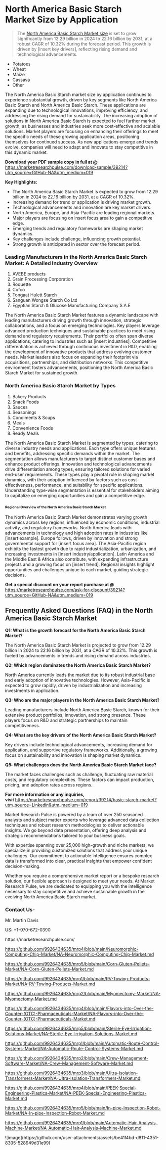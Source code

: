 <h1>North America Basic Starch Market&nbsp;Size by Application</h1><blockquote><p>The <a href="https://marketresearchpulse.com/download-sample/39214?utm_source=GitHub-NA&amp;utm_medium=019">North America Basic Starch Market size</a> is set to grow significantly from 12.29 billion in 2024 to 22.16 billion by 2031, at a robust CAGR of 10.32% during the forecast period. This growth is driven by [insert key drivers], reflecting rising demand and technological advancements.</p></blockquote><ul><li>Potatoes <li> Wheat <li> Maize <li> Cassava <li> Other</li></ul><p>The North America Basic Starch market size by application continues to experience substantial growth, driven by key segments like North America Basic Starch and North America Basic Starch. These applications are expanding due to technological innovations, improving efficiency, and addressing the rising demand for sustainability. The increasing adoption of solutions in North America Basic Starch is expected to fuel further market growth, as businesses and industries seek more cost-effective and scalable solutions. Market players are focusing on enhancing their offerings to meet the specific needs of these growing application areas, positioning themselves for continued success. As new applications emerge and trends evolve, companies will need to adapt and innovate to stay competitive in this dynamic market.</p><p><strong>Download your PDF sample copy in full at @ </strong><a href="https://marketresearchpulse.com/download-sample/39214?utm_source=GitHub-NA&amp;utm_medium=019">https://marketresearchpulse.com/download-sample/39214?utm_source=GitHub-NA&amp;utm_medium=019</a></p><p><strong>Key Highlights: </strong></p><ul><li>The North America Basic Starch Market is expected to grow from 12.29 billion in 2024 to 22.16 billion by 2031, at a CAGR of 10.32%.</li><li>Increasing demand for trend or application is driving market growth.</li><li>Technological advancements and innovation are key market drivers.</li><li>North America, Europe, and Asia-Pacific are leading regional markets.</li><li>Major players are focusing on insert focus area to gain a competitive edge.</li><li>Emerging trends and regulatory frameworks are shaping market dynamics.</li><li>Key challenges include challenge, influencing growth potential.</li><li>Strong growth is anticipated in sector over the forecast period.</li></ul><h3>Leading Manufacturers in the North America Basic Starch Market: A Detailed Industry Overview</h3><ol><li>AVEBE products</li><li>Grain Processing Corporation</li><li>Roquette</li><li>Cofco</li><li>Tongaat Hulett Starch</li><li>Sanguan Wongse Starch Co Ltd</li><li>Egyptian Starch & Glucose Manufacturing Company S.A.E</li></ol><div class="flex max-w-full flex-col flex-grow"><div class="min-h-8 text-message flex w-full flex-col items-end gap-2 whitespace-normal break-words [.text-message+&amp;]:mt-5" dir="auto" data-message-author-role="assistant" data-message-id="fd8432e4-4910-450d-b182-61b7bfb0a01f" data-message-model-slug="gpt-4o"><div class="flex w-full flex-col gap-1 empty:hidden first:pt-[3px]"><div class="markdown prose w-full break-words dark:prose-invert light"><p>The North America Basic Starch Market features a dynamic landscape with leading manufacturers driving growth through innovation, strategic collaborations, and a focus on emerging technologies. Key players leverage advanced production techniques and sustainable practices to meet rising demand and regulatory requirements. Their portfolios often span diverse applications, catering to industries such as [insert industries]. Competitive differentiation is achieved through continuous investment in R&amp;D, enabling the development of innovative products that address evolving customer needs. Market leaders also focus on expanding their footprint via acquisitions, partnerships, and distribution networks. This competitive environment fosters advancements, positioning the North America Basic Starch Market for sustained growth.</p></div></div></div></div><h3>North America Basic Starch Market by Types</h3><ol><li>Bakery Products <li> Snack Foods <li> Sauces <li> Seasonings <li> Condiments & Soups <li> Meals <li> Convenience Foods <li> Ready Meals</li></ol><div class="flex max-w-full flex-col flex-grow"><div class="min-h-8 text-message flex w-full flex-col items-end gap-2 whitespace-normal break-words [.text-message+&amp;]:mt-5" dir="auto" data-message-author-role="assistant" data-message-id="084470be-0bb7-4664-bddf-5156b4f41249" data-message-model-slug="gpt-4o-mini"><div class="flex w-full flex-col gap-1 empty:hidden first:pt-[3px]"><div class="markdown prose w-full break-words dark:prose-invert light"><p>The North America Basic Starch Market is segmented by types, catering to diverse industry needs and applications. Each type offers unique features and benefits, addressing specific demands within the market. The segmentation allows manufacturers to target distinct customer bases and enhance product offerings. Innovation and technological advancements drive differentiation among types, ensuring tailored solutions for varied end-user requirements. These types play a pivotal role in shaping market dynamics, with their adoption influenced by factors such as cost-effectiveness, performance, and suitability for specific applications. Understanding type-wise segmentation is essential for stakeholders aiming to capitalize on emerging opportunities and gain a competitive edge.</p></div></div></div></div><h3><span style="font-size: 11px;">Regional Overview of the North America Basic Starch Market</span></h3><div class="flex max-w-full flex-col flex-grow"><div class="min-h-8 text-message flex w-full flex-col items-end gap-2 whitespace-normal break-words [.text-message+&amp;]:mt-5" dir="auto" data-message-author-role="assistant" data-message-id="e9038762-ce64-4e30-91c9-9bd413514231" data-message-model-slug="gpt-4o-mini"><div class="flex w-full flex-col gap-1 empty:hidden first:pt-[3px]"><div class="markdown prose w-full break-words dark:prose-invert light"><p>The North America Basic Starch Market demonstrates varying growth dynamics across key regions, influenced by economic conditions, industrial activity, and regulatory frameworks. North America leads with advancements in technology and high adoption rates in industries like [insert example]. Europe follows, driven by innovation and strong governmental support for [insert focus area]. The Asia-Pacific region exhibits the fastest growth due to rapid industrialization, urbanization, and increasing investments in [insert industry/application]. Latin America and the Middle East &amp; Africa also contribute, with expanding infrastructure projects and a growing focus on [insert trend]. Regional insights highlight opportunities and challenges unique to each market, guiding strategic decisions.</p></div></div></div></div><p><strong>Get a special discount on your report purchase at @ </strong><a href="https://marketresearchpulse.com/ask-for-discount/39214?utm_source=GitHub-NA&amp;utm_medium=019">https://marketresearchpulse.com/ask-for-discount/39214?utm_source=GitHub-NA&amp;utm_medium=019</a></p><h2>Frequently Asked Questions (FAQ) in the North America Basic Starch Market</h2><p><strong>Q1: What is the growth forecast for the North America Basic Starch Market?</strong></p><p>The North America Basic Starch Market is projected to grow from 12.29 billion in 2024 to 22.16 billion by 2031, at a CAGR of 10.32%. This growth is fueled by advancements in trends and rising demand across industries.</p><p><strong>Q2: Which region dominates the North America Basic Starch Market?</strong></p><p>North America currently leads the market due to its robust industrial base and early adoption of innovative technologies. However, Asia-Pacific is expected to grow rapidly, driven by industrialization and increasing investments in application.</p><p><strong>Q3: Who are the major players in the North America Basic Starch Market?</strong></p><p>Leading manufacturers include North America Basic Starch, known for their extensive product portfolios, innovation, and strong presence. These players focus on R&amp;D and strategic partnerships to maintain competitiveness.</p><p><strong>Q4: What are the key drivers of the North America Basic Starch Market?</strong></p><p>Key drivers include technological advancements, increasing demand for application, and supportive regulatory frameworks. Additionally, a growing focus on sustainability and innovation is shaping market dynamics.</p><p><strong>Q5: What challenges does the North America Basic Starch Market face?</strong></p><p>The market faces challenges such as challenge, fluctuating raw material costs, and regulatory complexities. These factors can impact production, pricing, and adoption rates across regions.</p><p><strong>For more information or any inquiries, visit&nbsp;</strong><a href="https://marketresearchpulse.com/report/39214/basic-starch-market?utm_source=Linkedin&utm_medium=019">https://marketresearchpulse.com/report/39214/basic-starch-market?utm_source=Linkedin&utm_medium=019</a></p><p>Market Research Pulse is powered by a team of over 250 seasoned analysts and subject matter experts who leverage advanced data collection techniques and robust research methodologies to deliver actionable insights. We go beyond data presentation, offering deep analysis and strategic recommendations tailored to your business goals.</p><p>With expertise spanning over 25,000 high-growth and niche markets, we specialize in providing customized solutions that address your unique challenges. Our commitment to actionable intelligence ensures complex data is transformed into clear, practical insights that empower confident decision-making.</p><p>Whether you require a comprehensive market report or a bespoke research solution, our flexible approach is designed to meet your needs. At Market Research Pulse, we are dedicated to equipping you with the intelligence necessary to stay competitive and achieve sustainable growth in the evolving North America Basic Starch market.</p><h3><strong>Contact Us-</strong></h3><p>Mr. Martin Davis</p><p>US: +1-970-672-0390</p><p>https://marketresearchpulse.com/</p><p><a href="https://github.com/9926434635/mrp4/blob/main/Neuromorphic-Computing-Chip-Market/NA-Neuromorphic-Computing-Chip-Market.md">https://github.com/9926434635/mrp4/blob/main/Neuromorphic-Computing-Chip-Market/NA-Neuromorphic-Computing-Chip-Market.md</a></p><p><a href="https://github.com/9926434635/mrp5/blob/main/Corn-Gluten-Pellets-Market/NA-Corn-Gluten-Pellets-Market.md">https://github.com/9926434635/mrp5/blob/main/Corn-Gluten-Pellets-Market/NA-Corn-Gluten-Pellets-Market.md</a></p><p><a href="https://github.com/9926434635/mrp1/blob/main/RV-Towing-Products-Market/NA-RV-Towing-Products-Market.md">https://github.com/9926434635/mrp1/blob/main/RV-Towing-Products-Market/NA-RV-Towing-Products-Market.md</a></p><p><a href="https://github.com/9926434635/mrp2/blob/main/Myomectomy-Market/NA-Myomectomy-Market.md">https://github.com/9926434635/mrp2/blob/main/Myomectomy-Market/NA-Myomectomy-Market.md</a></p><p><a href="https://github.com/9926434635/mrp4/blob/main/Flavors-into-Over-the-Counter-(OTC)-Pharmaceuticals-Market/NA-Flavors-into-Over-the-Counter-(OTC)-Pharmaceuticals-Market.md">https://github.com/9926434635/mrp4/blob/main/Flavors-into-Over-the-Counter-(OTC)-Pharmaceuticals-Market/NA-Flavors-into-Over-the-Counter-(OTC)-Pharmaceuticals-Market.md</a></p><p><a href="https://github.com/9926434635/mrp5/blob/main/Sterile-Eye-Irrigation-Solutions-Market/NA-Sterile-Eye-Irrigation-Solutions-Market.md">https://github.com/9926434635/mrp5/blob/main/Sterile-Eye-Irrigation-Solutions-Market/NA-Sterile-Eye-Irrigation-Solutions-Market.md</a></p><p><a href="https://github.com/9926434635/mrp1/blob/main/Automatic-Route-Control-Systems-Market/NA-Automatic-Route-Control-Systems-Market.md">https://github.com/9926434635/mrp1/blob/main/Automatic-Route-Control-Systems-Market/NA-Automatic-Route-Control-Systems-Market.md</a></p><p><a href="https://github.com/9926434635/mrp2/blob/main/Crew-Management-Software-Market/NA-Crew-Management-Software-Market.md">https://github.com/9926434635/mrp2/blob/main/Crew-Management-Software-Market/NA-Crew-Management-Software-Market.md</a></p><p><a href="https://github.com/9926434635/mrp3/blob/main/Ultra-Isolation-Transformers-Market/NA-Ultra-Isolation-Transformers-Market.md">https://github.com/9926434635/mrp3/blob/main/Ultra-Isolation-Transformers-Market/NA-Ultra-Isolation-Transformers-Market.md</a></p><p><a href="https://github.com/9926434635/mrp4/blob/main/PEEK-Special-Engineering-Plastics-Market/NA-PEEK-Special-Engineering-Plastics-Market.md">https://github.com/9926434635/mrp4/blob/main/PEEK-Special-Engineering-Plastics-Market/NA-PEEK-Special-Engineering-Plastics-Market.md</a></p><p><a href="https://github.com/9926434635/mrp5/blob/main/In-pipe-Inspection-Robot-Market/NA-In-pipe-Inspection-Robot-Market.md">https://github.com/9926434635/mrp5/blob/main/In-pipe-Inspection-Robot-Market/NA-In-pipe-Inspection-Robot-Market.md</a></p><p><a href="https://github.com/9926434635/mrp1/blob/main/Automatic-Hair-Analysis-Machine-Market/NA-Automatic-Hair-Analysis-Machine-Market.md">https://github.com/9926434635/mrp1/blob/main/Automatic-Hair-Analysis-Machine-Market/NA-Automatic-Hair-Analysis-Machine-Market.md</a></p>
![image](https://github.com/user-attachments/assets/be41f4bd-d811-4351-8305-528949d31e99)
